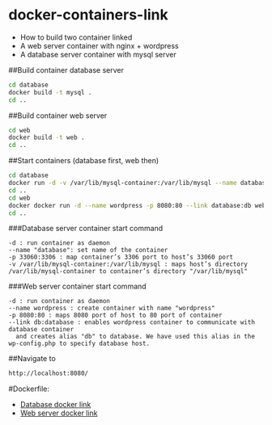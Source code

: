 # docker-containers-link
* How to build two container linked
 * A web server container with nginx + wordpress
 * A database server container with mysql server

##Build container database server
```bash
cd database
docker build -t mysql .
cd ..
```
##Build container web server
```bash
cd web
docker build -t web .
cd ..
```
##Start containers (database first, web then)
```bash
cd database
docker run -d -v /var/lib/mysql-container:/var/lib/mysql --name database -p 33060:3306 mysql
cd ..
cd web
docker docker run -d --name wordpress -p 8080:80 --link database:db web
cd ..
```

###Database server container start command
```
-d : run container as daemon
--name "database": set name of the container
-p 33060:3306 : map container’s 3306 port to host’s 33060 port
-v /var/lib/mysql-container:/var/lib/mysql : maps host’s directory /var/lib/mysql-container to container’s directory "/var/lib/mysql"

```
###Web server container start command
```
-d : run container as daemon
--name wordpress : create container with name "wordpress"
-p 8080:80 : maps 8080 port of host to 80 port of container
--link db:database : enables wordpress container to communicate with database container
  and creates alias "db" to database. We have used this alias in the wp-config.php to specify database host.
```

##Navigate to
```bash
http://localhost:8080/
```

#Dockerfile:
* [Database docker link](https://github.com/manzolo/docker-containers-link/blob/master/database/Dockerfile)
* [Web server docker link](https://github.com/manzolo/docker-containers-link/blob/master/web/Dockerfile)


